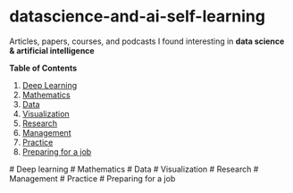 # datascience-and-ai-self-learning

Articles, papers, courses, and podcasts I found interesting in **data science & artificial intelligence**

**Table of Contents**
1. [Deep Learning](#deep-learning)
2. [Mathematics](#math-fundamentals)
3. [Data](#data)
4. [Visualization](#visualization)
5. [Research](#research)
6. [Management](#management)
7. [Practice](#practice)
8. [Preparing for a job](#preparing-for-job)

<a name="deep-learning"/>
# Deep learning

<a name="math-fundamentals"/>
# Mathematics

<a name="data"/>
# Data

<a name="visualization"/>
# Visualization

<a name="research"/>
# Research

<a name="management"/>
# Management

<a name="practice"/>
# Practice

<a name="preparing-for-job"/>
# Preparing for a job
